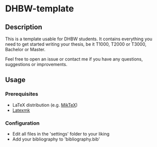 # DHBW-template
## Description
This is a template usable for DHBW students. It contains everything you need to get started writing your thesis,
be it T1000, T2000 or T3000, Bachelor or Master.

Feel free to open an issue or contact me if you have any questions, suggestions or improvements.

## Usage
### Prerequisites
- LaTeX distribution (e.g. [MikTeX](https://miktex.org/))
- [Latexmk](https://mg.readthedocs.io/latexmk.html)

### Configuration
- Edit all files in the 'settings' folder to your liking
- Add your bibliography to 'bibliography.bib'